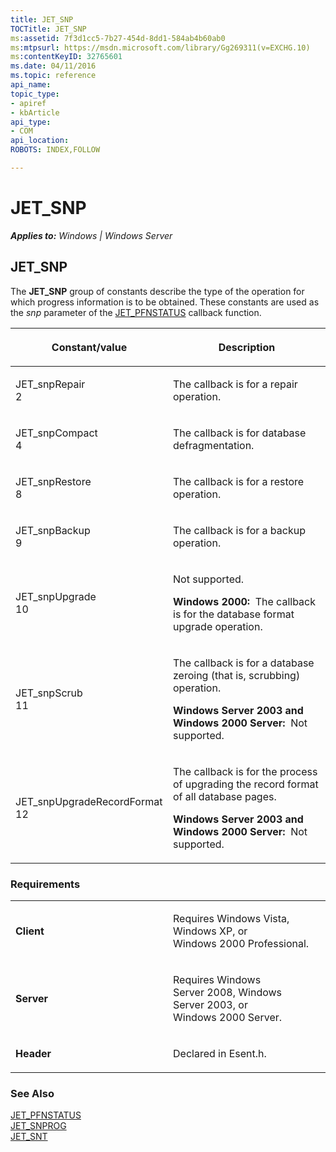 ```yaml
---
title: JET_SNP
TOCTitle: JET_SNP
ms:assetid: 7f3d1cc5-7b27-454d-8dd1-584ab4b60ab0
ms:mtpsurl: https://msdn.microsoft.com/library/Gg269311(v=EXCHG.10)
ms:contentKeyID: 32765601
ms.date: 04/11/2016
ms.topic: reference
api_name: 
topic_type: 
- apiref
- kbArticle
api_type: 
- COM
api_location: 
ROBOTS: INDEX,FOLLOW

---
```


# JET_SNP


_**Applies to:** Windows | Windows Server_

## JET_SNP

The **JET_SNP** group of constants describe the type of the operation for which progress information is to be obtained. These constants are used as the *snp* parameter of the [JET_PFNSTATUS](gg269326\(v=exchg.10\).md) callback function.

<table>
<colgroup>
<col style="width: 50%" />
<col style="width: 50%" />
</colgroup>
<thead>
<tr class="header">
<th><p>Constant/value</p></th>
<th><p>Description</p></th>
</tr>
</thead>
<tbody>
<tr class="odd">
<td><p>JET_snpRepair<br />
2</p></td>
<td><p>The callback is for a repair operation.</p></td>
</tr>
<tr class="even">
<td><p>JET_snpCompact<br />
4</p></td>
<td><p>The callback is for database defragmentation.</p></td>
</tr>
<tr class="odd">
<td><p>JET_snpRestore<br />
8</p></td>
<td><p>The callback is for a restore operation.</p></td>
</tr>
<tr class="even">
<td><p>JET_snpBackup<br />
9</p></td>
<td><p>The callback is for a backup operation.</p></td>
</tr>
<tr class="odd">
<td><p>JET_snpUpgrade<br />
10</p></td>
<td><p>Not supported.</p>
<p><strong>Windows 2000:</strong>  The callback is for the database format upgrade operation.</p></td>
</tr>
<tr class="even">
<td><p>JET_snpScrub<br />
11</p></td>
<td><p>The callback is for a database zeroing (that is, scrubbing) operation.</p>
<p><strong>Windows Server 2003 and Windows 2000 Server:</strong>  Not supported.</p></td>
</tr>
<tr class="odd">
<td><p>JET_snpUpgradeRecordFormat<br />
12</p></td>
<td><p>The callback is for the process of upgrading the record format of all database pages.</p>
<p><strong>Windows Server 2003 and Windows 2000 Server:</strong>  Not supported.</p></td>
</tr>
</tbody>
</table>


### Requirements

<table>
<colgroup>
<col style="width: 50%" />
<col style="width: 50%" />
</colgroup>
<tbody>
<tr class="odd">
<td><p><strong>Client</strong></p></td>
<td><p>Requires Windows Vista, Windows XP, or Windows 2000 Professional.</p></td>
</tr>
<tr class="even">
<td><p><strong>Server</strong></p></td>
<td><p>Requires Windows Server 2008, Windows Server 2003, or Windows 2000 Server.</p></td>
</tr>
<tr class="odd">
<td><p><strong>Header</strong></p></td>
<td><p>Declared in Esent.h.</p></td>
</tr>
</tbody>
</table>


### See Also

[JET_PFNSTATUS](gg269326\(v=exchg.10\).md)  
[JET_SNPROG](gg269328\(v=exchg.10\).md)  
[JET_SNT](gg269294\(v=exchg.10\).md)

